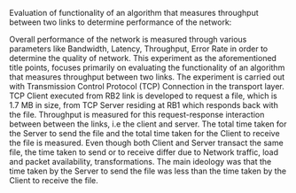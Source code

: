 Evaluation of functionality of an algorithm that measures throughput between two links to determine performance of the network:

  Overall performance of the network is measured through various parameters like Bandwidth, Latency, Throughput, Error Rate in order to determine 
  the quality of network. This experiment as the aforementioned title points, focuses primarily on evaluating the functionality of an algorithm that 
  measures throughput between two links. The experiment is carried out with Transmission Control Protocol (TCP) Connection in the transport layer. 
  TCP Client executed from RB2 link is developed to request a file, which is 1.7 MB in size, from TCP Server residing at RB1 which responds back 
  with the file. Throughput is measured for this request-response interaction between between the links, i.e the client and server. The total time 
  taken for the Server to send the file and the total time taken for the Client to receive the file is measured. Even though both Client and Server 
  transact the same file, the time taken to send or to receive differ due to Network traffic, load and packet availability, transformations. The main 
  ideology was that the time taken by the Server to send the file was less than the time taken by the Client to receive the file.